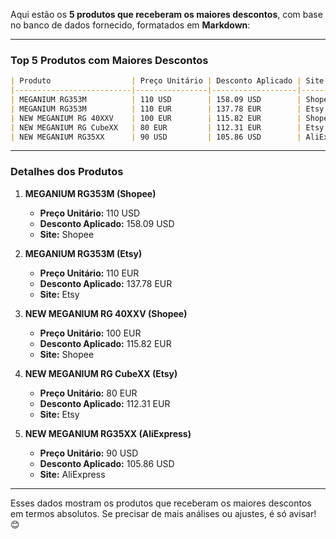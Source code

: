 Aqui estão os **5 produtos que receberam os maiores descontos**, com base no banco de dados fornecido, formatados em **Markdown**:

---

### **Top 5 Produtos com Maiores Descontos**

```markdown
| Produto                  | Preço Unitário | Desconto Aplicado | Site       |
|--------------------------|----------------|-------------------|------------|
| MEGANIUM RG353M          | 110 USD        | 158.09 USD        | Shopee     |
| MEGANIUM RG353M          | 110 EUR        | 137.78 EUR        | Etsy       |
| NEW MEGANIUM RG 40XXV    | 100 EUR        | 115.82 EUR        | Shopee     |
| NEW MEGANIUM RG CubeXX   | 80 EUR         | 112.31 EUR        | Etsy       |
| NEW MEGANIUM RG35XX      | 90 USD         | 105.86 USD        | AliExpress |
```

---

### **Detalhes dos Produtos**

1. **MEGANIUM RG353M (Shopee)**  
   - **Preço Unitário:** 110 USD  
   - **Desconto Aplicado:** 158.09 USD  
   - **Site:** Shopee  

2. **MEGANIUM RG353M (Etsy)**  
   - **Preço Unitário:** 110 EUR  
   - **Desconto Aplicado:** 137.78 EUR  
   - **Site:** Etsy  

3. **NEW MEGANIUM RG 40XXV (Shopee)**  
   - **Preço Unitário:** 100 EUR  
   - **Desconto Aplicado:** 115.82 EUR  
   - **Site:** Shopee  

4. **NEW MEGANIUM RG CubeXX (Etsy)**  
   - **Preço Unitário:** 80 EUR  
   - **Desconto Aplicado:** 112.31 EUR  
   - **Site:** Etsy  

5. **NEW MEGANIUM RG35XX (AliExpress)**  
   - **Preço Unitário:** 90 USD  
   - **Desconto Aplicado:** 105.86 USD  
   - **Site:** AliExpress  

---

Esses dados mostram os produtos que receberam os maiores descontos em termos absolutos. Se precisar de mais análises ou ajustes, é só avisar! 😊